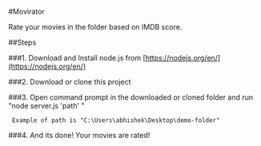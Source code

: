 #Movirator

Rate your movies in the folder based on IMDB score. 

##Steps

###1. Download and Install node.js from [https://nodejs.org/en/](https://nodejs.org/en/)

###2. Download or clone this project

###3. Open command prompt in the downloaded or cloned folder and run "node server.js 'path' "
    
     Example of path is "C:\Users\abhishek\Desktop\demo-folder"

###4. And its done! Your movies are rated! 

[](https://github.com/abhikulshrestha22/movierator/blob/master/untitled.png)     